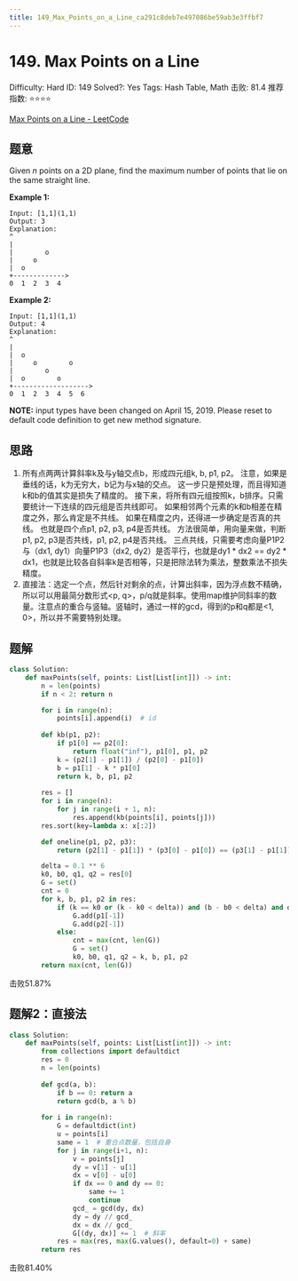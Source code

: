 ```yaml
---
title: 149_Max_Points_on_a_Line_ca291c8deb7e497086be59ab3e3ffbf7
---
```


# 149. Max Points on a Line

Difficulty: Hard
ID: 149
Solved?: Yes
Tags: Hash Table, Math
击败: 81.4
推荐指数: ⭐⭐⭐⭐

[Max Points on a Line - LeetCode](https://leetcode.com/problems/max-points-on-a-line/)

## 题意

Given *n* points on a 2D plane, find the maximum number of points that lie on the same straight line.

**Example 1:**

```
Input: [1,1](1,1)
Output: 3
Explanation:
^
|
|        o
|     o
|  o  
+------------->
0  1  2  3  4

```

**Example 2:**

```
Input: [1,1](1,1)
Output: 4
Explanation:
^
|
|  o
|     o        o
|        o
|  o        o
+------------------->
0  1  2  3  4  5  6

```

**NOTE:** input types have been changed on April 15, 2019. Please reset to default code definition to get new method signature.

## 思路

1. 所有点两两计算斜率k及与y轴交点b，形成四元组k, b, p1, p2。
注意，如果是垂线的话，k为无穷大，b记为与x轴的交点。
这一步只是预处理，而且得知道k和b的值其实是损失了精度的。
接下来，将所有四元组按照k，b排序。只需要统计一下连续的四元组是否共线即可。
如果相邻两个元素的k和b相差在精度之外，那么肯定是不共线。
如果在精度之内，还得进一步确定是否真的共线。
也就是四个点p1, p2, p3, p4是否共线。
方法很简单，用向量来做，判断p1, p2, p3是否共线，p1, p2, p4是否共线。
三点共线，只需要考虑向量P1P2与（dx1, dy1）向量P1P3（dx2, dy2）是否平行，也就是dy1 * dx2 == dy2 * dx1，也就是比较各自斜率k是否相等，只是把除法转为乘法，整数乘法不损失精度。
2. 直接法：选定一个点，然后针对剩余的点，计算出斜率，因为浮点数不精确，所以可以用最简分数形式<p, q>，p/q就是斜率。使用map维护同斜率的数量。注意点的重合与竖轴。竖轴时，通过一样的gcd，得到的p和q都是<1, 0>，所以并不需要特别处理。

## 题解

```python
class Solution:
    def maxPoints(self, points: List[List[int]]) -> int:
        n = len(points)
        if n < 2: return n

        for i in range(n):
            points[i].append(i)  # id
        
        def kb(p1, p2):
            if p1[0] == p2[0]:
                return float("inf"), p1[0], p1, p2
            k = (p2[1] - p1[1]) / (p2[0] - p1[0])
            b = p1[1] - k * p1[0]
            return k, b, p1, p2
        
        res = []
        for i in range(n):
            for j in range(i + 1, n):
                res.append(kb(points[i], points[j]))
        res.sort(key=lambda x: x[:2])

        def oneline(p1, p2, p3):
            return (p2[1] - p1[1]) * (p3[0] - p1[0]) == (p3[1] - p1[1]) * (p2[0] - p1[0])

        delta = 0.1 ** 6
        k0, b0, q1, q2 = res[0]
        G = set()
        cnt = 0
        for k, b, p1, p2 in res:
            if (k == k0 or (k - k0 < delta)) and (b - b0 < delta) and oneline(q1, q2, p1) and oneline(q1, q2, p2):
                G.add(p1[-1])
                G.add(p2[-1])
            else:
                cnt = max(cnt, len(G))
                G = set()
                k0, b0, q1, q2 = k, b, p1, p2
        return max(cnt, len(G))
```

击败51.87%

## 题解2：直接法

```python
class Solution:
    def maxPoints(self, points: List[List[int]]) -> int:
        from collections import defaultdict
        res = 0
        n = len(points)
        
        def gcd(a, b):
            if b == 0: return a
            return gcd(b, a % b)
        
        for i in range(n):
            G = defaultdict(int)
            u = points[i]
            same = 1  # 重合点数量，包括自身
            for j in range(i+1, n):
                v = points[j]
                dy = v[1] - u[1]
                dx = v[0] - u[0]
                if dx == 0 and dy == 0:
                    same += 1
                    continue
                gcd_ = gcd(dy, dx)
                dy = dy // gcd_
                dx = dx // gcd_
                G[(dy, dx)] += 1  # 斜率
            res = max(res, max(G.values(), default=0) + same)
        return res
```

击败81.40%